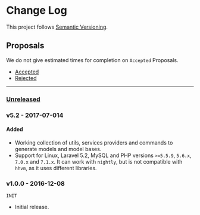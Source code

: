 # Change Log

This project follows [Semantic Versioning](CONTRIBUTING.md).

## Proposals

We do not give estimated times for completion on `Accepted` Proposals.

- [Accepted](https://github.com/Triun/laravel-model-base/labels/Accepted)
- [Rejected](https://github.com/Triun/laravel-model-base/labels/Rejected)

---

### [Unreleased]

### v5.2 - 2017-07-014

#### Added

- Working collection of utils, services providers and commands to generate models and model bases.
- Support for Linux, Laravel 5.2, MySQL and PHP versions `>=5.5.9`, `5.6.x`, `7.0.x` and `7.1.x`.
It can work with `nightly`, but is not compatible with `hhvm`, as it uses different libraries.

### v1.0.0 - 2016-12-08

`INIT`

- Initial release.

[Unreleased]: https://github.com/Triun/laravel-model-base/compare/5.2...master

